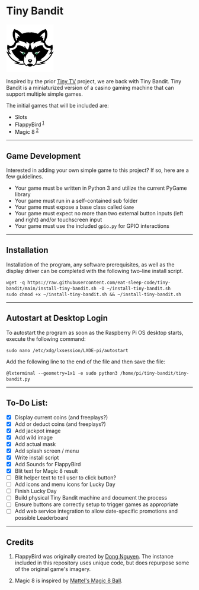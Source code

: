 # Tiny Bandit

![Tiny Bandit logo](images/icon-128.png)

Inspired by the prior [Tiny TV](https://github.com/eat-sleep-code/tiny-tv) project, we are back with Tiny Bandit.  Tiny Bandit is a miniaturized version of a casino gaming machine that can support multiple simple games.  

The initial games that will be included are:

- Slots 
- FlappyBird<sup> [1](#credit01)</sup> 
- Magic 8<sup> [2](#credit02)</sup>    
---

## Game Development

Interested in adding your own simple game to this project?   If so, here are a few guidelines.

- Your game must be written in Python 3 and utilize the current PyGame library
- Your game must run in a self-contained sub folder
- Your game must expose a base class called `Game`
- Your game must expect no more than two external button inputs (left and right) and/or touchscreen input
- Your game must use the included `gpio.py` for GPIO interactions 

---

## Installation

Installation of the program, any software prerequisites, as well as the display driver can be completed with the following two-line install script.

```
wget -q https://raw.githubusercontent.com/eat-sleep-code/tiny-bandit/main/install-tiny-bandit.sh -O ~/install-tiny-bandit.sh
sudo chmod +x ~/install-tiny-bandit.sh && ~/install-tiny-bandit.sh
```

---


## Autostart at Desktop Login

To autostart the program as soon as the Raspberry Pi OS desktop starts, execute the following command:

```
sudo nano /etc/xdg/lxsession/LXDE-pi/autostart
```

Add the following line to the end of the file and then save the file:

```
@lxterminal --geometry=1x1 -e sudo python3 /home/pi/tiny-bandit/tiny-bandit.py
```

---

## To-Do List:

- [X] Display current coins (and freeplays?)
- [X] Add or deduct coins (and freeplays?)
- [X] Add jackpot image 
- [X] Add wild image 
- [X] Add actual mask
- [X] Add splash screen / menu
- [X] Write install script
- [X] Add Sounds for FlappyBird
- [X] Blit text for Magic 8 result
- [ ] Blit helper text to tell user to click button?
- [ ] Add icons and menu icons for Lucky Day
- [ ] Finish Lucky Day
- [ ] Build physical Tiny Bandit machine and document the process
- [ ] Ensure buttons are correctly setup to trigger games as appropriate
- [ ] Add web service integration to allow date-specific promotions and possible Leaderboard

---
## Credits

1. <span id="credit01">FlappyBird</a> was originally created by [Dong Nguyen](https://dotgears.com).  The instance included in this repository uses unique code, but does repurpose some of the original game's imagery.

2.  <span id="credit02">Magic 8</span> is inspired by [Mattel's Magic 8 Ball](https://shop.mattel.com/collections/family-party-games#filter.ss_filter_tags_subtype=Magic%208%20Ball). 